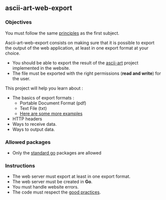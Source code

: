 ## ascii-art-web-export

### Objectives

You must follow the same [principles](https://public.01-edu.org/subjects/ascii-art-web/ascii-art-web.en) as the first subject.

Ascii-art-web-export consists on making sure that it is possible to export the output of the web application, at least in one export format at your choice.

- You should be able to export the result of the [ascii-art](https://public.01-edu.org/subjects/ascii-art/ascii-art.en) project implemented in the website.
- The file must be exported with the right permissions (**read and write**) for the user.

This project will help you learn about :

- The basics of export formats :
  - Portable Document Format (pdf)
  - Text File (txt)
  - [Here are some more examples](https://en.wikipedia.org/wiki/Document_file_format)
- HTTP headers
- Ways to receive data.
- Ways to output data.

### Allowed packages

- Only the [standard go](https://golang.org/pkg/) packages are allowed

### Instructions

- The web server must export at least in one export format.
- The web server must be created in **Go**.
- You must handle website errors.
- The code must respect the [good practices](https://public.01-edu.org/subjects/good-practices.en).
